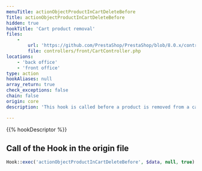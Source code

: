 ```yaml
---
menuTitle: actionObjectProductInCartDeleteBefore
Title: actionObjectProductInCartDeleteBefore
hidden: true
hookTitle: 'Cart product removal'
files:
    -
        url: 'https://github.com/PrestaShop/PrestaShop/blob/8.0.x/controllers/front/CartController.php'
        file: controllers/front/CartController.php
locations:
    - 'back office'
    - 'front office'
type: action
hookAliases: null
array_return: true
check_exceptions: false
chain: false
origin: core
description: 'This hook is called before a product is removed from a cart'

---
```


{{% hookDescriptor %}}

## Call of the Hook in the origin file

```php
Hook::exec('actionObjectProductInCartDeleteBefore', $data, null, true)
```
